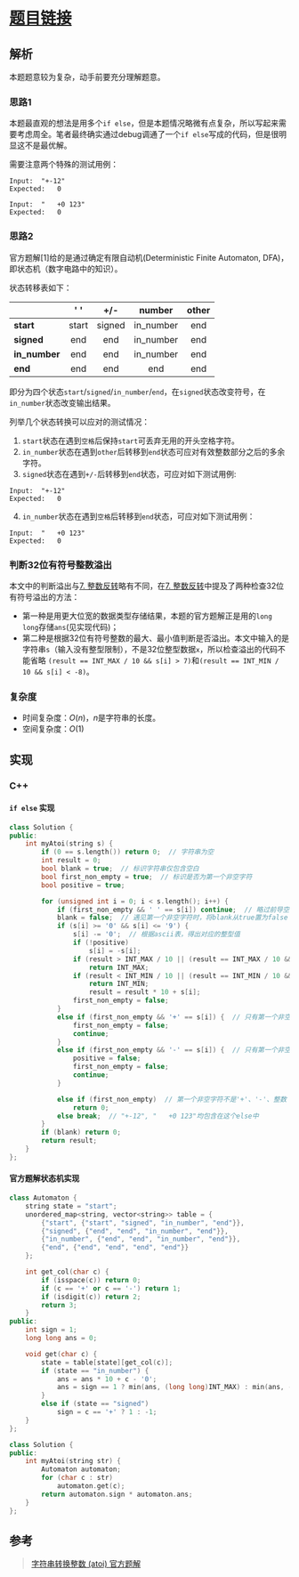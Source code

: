# [题目链接](https://leetcode-cn.com/problems/string-to-integer-atoi/)

## 解析

本题题意较为复杂，动手前要充分理解题意。

### 思路1

本题最直观的想法是用多个`if else`，但是本题情况略微有点复杂，所以写起来需要考虑周全。笔者最终确实通过debug调通了一个`if else`写成的代码，但是很明显这不是最优解。

需要注意两个特殊的测试用例：
```
Input:  "+-12"
Expected:   0
```
```
Input:  "   +0 123"
Expected:   0
```

### 思路2

官方题解[1]给的是通过确定有限自动机(Deterministic Finite Automaton, DFA)，即状态机（数字电路中的知识）。

状态转移表如下：
<table>
<thead>
<tr>
<th></th>
<th style="text-align:center">' '</th>
<th style="text-align:center">+/-</th>
<th style="text-align:center">number</th>
<th style="text-align:center">other</th>
</tr>
</thead>
<tbody>
<tr>
<td><strong>start</strong></td>
<td style="text-align:center">start</td>
<td style="text-align:center">signed</td>
<td style="text-align:center">in_number</td>
<td style="text-align:center">end</td>
</tr>
<tr>
<td><strong>signed</strong></td>
<td style="text-align:center">end</td>
<td style="text-align:center">end</td>
<td style="text-align:center">in_number</td>
<td style="text-align:center">end</td>
</tr>
<tr>
<td><strong>in_number</strong></td>
<td style="text-align:center">end</td>
<td style="text-align:center">end</td>
<td style="text-align:center">in_number</td>
<td style="text-align:center">end</td>
</tr>
<tr>
<td><strong>end</strong></td>
<td style="text-align:center">end</td>
<td style="text-align:center">end</td>
<td style="text-align:center">end</td>
<td style="text-align:center">end</td>
</tr>
</tbody>
</table>

即分为四个状态`start`/`signed`/`in_number`/`end`，在`signed`状态改变符号，在`in_number`状态改变输出结果。

列举几个状态转换可以应对的测试情况：

1. `start`状态在遇到`空格`后保持`start`可丢弃无用的开头空格字符。
2. `in_number`状态在遇到`other`后转移到`end`状态可应对有效整数部分之后的多余字符。
3. `signed`状态在遇到`+/-`后转移到`end`状态，可应对如下测试用例:

```
Input:  "+-12"
Expected:   0
```

4. `in_number`状态在遇到`空格`后转移到`end`状态，可应对如下测试用例：

```
Input:  "   +0 123"
Expected:   0
```

### 判断32位有符号整数溢出

本文中的判断溢出与[7. 整数反转](https://github.com/wtyuan96/LeetCode-Solutions/blob/main/solutions/7.%20%E6%95%B4%E6%95%B0%E5%8F%8D%E8%BD%AC.md)略有不同，在[7. 整数反转](https://github.com/wtyuan96/LeetCode-Solutions/blob/main/solutions/7.%20%E6%95%B4%E6%95%B0%E5%8F%8D%E8%BD%AC.md)中提及了两种检查32位有符号溢出的方法：
* 第一种是用更大位宽的数据类型存储结果，本题的官方题解正是用的`long long`存储`ans`(见实现代码)；
* 第二种是根据32位有符号整数的最大、最小值判断是否溢出。本文中输入的是字符串`s`（输入没有整型限制），不是32位整型数据`x`，所以检查溢出的代码不能省略
`(result == INT_MAX / 10 && s[i] > 7)`和`(result == INT_MIN / 10 && s[i] < -8)`。

### 复杂度

* 时间复杂度：$O(n)$，$n$是字符串的长度。
* 空间复杂度：$O(1)$

## 实现

### C++

#### `if else` 实现
```C++
class Solution {
public:
    int myAtoi(string s) {
        if (0 == s.length()) return 0;  // 字符串为空
        int result = 0;
        bool blank = true;  // 标识字符串仅包含空白
        bool first_non_empty = true;  // 标识是否为第一个非空字符
        bool positive = true; 

        for (unsigned int i = 0; i < s.length(); i++) {
            if (first_non_empty && ' ' == s[i]) continue;  // 略过前导空字符
            blank = false;  // 遇见第一个非空字符时，将blank从true置为false
            if (s[i] >= '0' && s[i] <= '9') {
                s[i] -= '0';  // 根据ascii表，得出对应的整型值
                if (!positive)
                    s[i] = -s[i];
                if (result > INT_MAX / 10 || (result == INT_MAX / 10 && s[i] > 7))
                    return INT_MAX;
                if (result < INT_MIN / 10 || (result == INT_MIN / 10 && s[i] < -8))
                    return INT_MIN;
                    result = result * 10 + s[i];
                first_non_empty = false;
            }
            else if (first_non_empty && '+' == s[i]) {  // 只有第一个非空字符为'+'时，才算有效
                first_non_empty = false;
                continue;
            }
            else if (first_non_empty && '-' == s[i]) {  // 只有第一个非空字符为'-'时，才算有效
                positive = false;
                first_non_empty = false;
                continue;
            }

            else if (first_non_empty)  // 第一个非空字符不是'+'、'-'、整数
                return 0;
            else break;  // "+-12", "   +0 123"均包含在这个else中
        }
        if (blank) return 0;
        return result;
    }
};
```

#### 官方题解状态机实现
```C++
class Automaton {
    string state = "start";
    unordered_map<string, vector<string>> table = {
        {"start", {"start", "signed", "in_number", "end"}},
        {"signed", {"end", "end", "in_number", "end"}},
        {"in_number", {"end", "end", "in_number", "end"}},
        {"end", {"end", "end", "end", "end"}}
    };

    int get_col(char c) {
        if (isspace(c)) return 0;
        if (c == '+' or c == '-') return 1;
        if (isdigit(c)) return 2;
        return 3;
    }
public:
    int sign = 1;
    long long ans = 0;

    void get(char c) {
        state = table[state][get_col(c)];
        if (state == "in_number") {
            ans = ans * 10 + c - '0';
            ans = sign == 1 ? min(ans, (long long)INT_MAX) : min(ans, -(long long)INT_MIN);
        }
        else if (state == "signed")
            sign = c == '+' ? 1 : -1;
    }
};

class Solution {
public:
    int myAtoi(string str) {
        Automaton automaton;
        for (char c : str)
            automaton.get(c);
        return automaton.sign * automaton.ans;
    }
};
```

## 参考

> [字符串转换整数 (atoi) 官方题解](https://leetcode-cn.com/problems/string-to-integer-atoi/solution/zi-fu-chuan-zhuan-huan-zheng-shu-atoi-by-leetcode-/)

